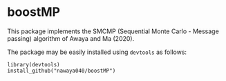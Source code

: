 # boostMP

This package implements the SMCMP (Sequential Monte Carlo - Message passing) algorithm of Awaya and Ma (2020).

The package may be easily installed using `devtools` as follows:

```
library(devtools)
install_github("nawaya040/boostMP")
```
